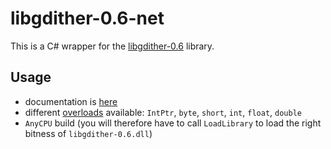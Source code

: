 # libgdither-0.6-net

This is a C# wrapper for the [libgdither-0.6](https://github.com/aybe/libgdither-0.6) library.

## Usage

- documentation is [here](https://github.com/aybe/libgdither-0.6/blob/master/gdither.h)
- different [overloads](https://github.com/aybe/libgdither-0.6-net/blob/master/libgdither-0.6-net/GDither.cs) available: `IntPtr`, `byte`, `short`, `int`, `float`, `double`
- `AnyCPU` build (you will therefore have to call `LoadLibrary` to load the right bitness of `libgdither-0.6.dll`)
